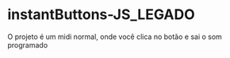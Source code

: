 # instantButtons-JS_LEGADO

O projeto é um midi normal, onde você clica no botão e sai o som programado
